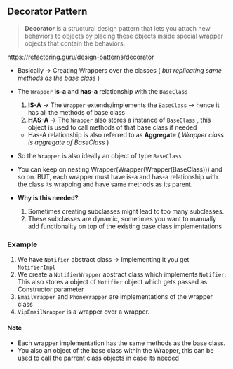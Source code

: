 ## Decorator Pattern
> **Decorator** is a structural design pattern that lets you attach new behaviors to objects by placing these objects inside special wrapper objects that contain the behaviors.

https://refactoring.guru/design-patterns/decorator

- Basically → Creating Wrappers over the classes ( *but replicating same methods as the base class* )


- The `Wrapper` **is-a** and **has-a** relationship with the `BaseClass`
    1. **IS-A** → The `Wrapper` extends/implements the `BaseClass` → hence it has all the methods of base class
    2. **HAS-A** → The `Wrapper` also stores a instance of `BaseClass` , this object is used to call methods of that base class if needed
    - Has-A relationship is also referred to as **Aggregate** ( *Wrapper class is aggregate of BaseClass* )



- So the `Wrapper` is also ideally an object of type `BaseClass`


- You can keep on nesting Wrapper(Wrapper(Wrapper(BaseClass))) and so on. BUT, each wrapper must have is-a and has-a relationship with the class its wrapping and have same methods as its parent.

- **Why is this needed?**
    1. Sometimes creating subclasses might lead to too many subclasses.
    2. These subclasses are dynamic, sometimes you want to manually add functionality on top of the existing base class implementations


### Example
1. We have `Notifier` abstract class -> Implementing it you get `NotifierImpl`
2. We create a `NotifierWrapper` abstract class which implements `Notifier`. This also stores a object of `Notifier` object which gets passed as Constructor parameter
3. `EmailWrapper` and `PhoneWrapper` are implementations of the wrapper class
4. `VipEmailWrapper` is a wrapper over a wrapper.
#### Note
- Each wrapper implementation has the same methods as the base class. 
- You also an object of the base class within the Wrapper, this can be used to call the parrent class objects in case its needed
